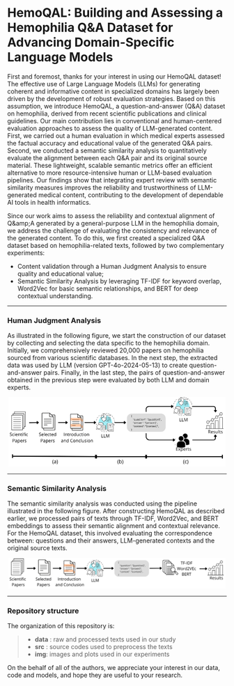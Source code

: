 # HemoQAL: Building and Assessing a Hemophilia Q&amp;A Dataset for Advancing Domain-Specific Language Models

First and foremost, thanks for your interest in using our HemoQAL dataset! The effective use of Large Language Models (LLMs) for generating coherent and informative content in specialized domains has largely been driven by the development of robust evaluation strategies. Based on this assumption, we introduce HemoQAL, a question-and-answer (Q&amp;A) dataset on hemophilia, derived from recent scientific publications and clinical guidelines. Our main contribution lies in conventional and human-centered evaluation approaches to assess the quality of LLM-generated content. First, we carried out a human evaluation in which medical experts assessed the factual accuracy and educational value of the generated Q&amp;A pairs. Second, we conducted a semantic similarity analysis to quantitatively evaluate the alignment between each Q&amp;A pair and its original source material. These lightweight, scalable semantic metrics offer an efficient alternative to more resource-intensive human or LLM-based evaluation pipelines. Our findings show that integrating expert review with semantic similarity measures improves the reliability and trustworthiness of LLM-generated medical content, contributing to the development of dependable AI tools in health informatics.

Since our work aims to assess the reliability and contextual alignment of Q\&amp;A generated by a general-purpose LLM in the hemophilia domain, we address the challenge of evaluating the consistency and relevance of the generated content. To do this, we first created a specialized Q&amp;A dataset based on hemophilia-related texts, followed by two complementary experiments:

- Content validation through a Human Judgment Analysis to ensure quality and educational value;
- Semantic Similarity Analysis by leveraging TF-IDF for keyword overlap, Word2Vec for basic semantic relationships, and BERT for deep contextual understanding.

---

### Human Judgment Analysis

As illustrated in the following figure, we start the construction of our dataset by collecting and selecting the data specific to the hemophilia domain. Initially, we comprehensively reviewed 20,000 papers on hemophilia sourced from various scientific databases. In the next step, the extracted data was used by LLM (version GPT-4o-2024-05-13) to create question-and-answer pairs. Finally, in the last step, the pairs of question-and-answer obtained in the previous step were evaluated by both LLM and domain experts.

<center><img src="img/human-judgment.png" width=500px/></center>

---

### Semantic Similarity Analysis

The semantic similarity analysis was conducted using the pipeline illustrated in the following figure. After constructing HemoQAL as described earlier, we processed pairs of texts through TF-IDF, Word2Vec, and BERT embeddings to assess their semantic alignment and contextual relevance. For the HemoQAL dataset, this involved evaluating the correspondence between: questions and their answers, LLM-generated contexts and the original source texts.

<center><img src="img/semantic-similarity.png" width=500px/></center>

---

### Repository structure

The organization of this repository is:

> - **data** : raw and processed texts used in our study
> - **src** : source codes used to preprocess the texts
> - **img**: images and plots used in our experiments

On the behalf of all of the authors, we appreciate your interest in our data, code and models, and hope they are useful to your research.

